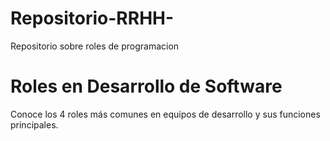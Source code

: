 # Repositorio-RRHH-
Repositorio sobre roles de programacion
<!DOCTYPE html>
<html lang="es">
<head>
  <meta charset="UTF-8">
  <title>Roles en Desarrollo de Software</title>
  <script src="https://cdn.tailwindcss.com"></script>
</head>
<body class="bg-gray-100 font-sans p-6">
  <div class="max-w-4xl mx-auto">
    <h1 class="text-4xl font-bold mb-6 text-center">Roles en Desarrollo de Software</h1>
    <p class="text-lg text-gray-700 text-center mb-8">Conoce los 4 roles más comunes en equipos de desarrollo y sus funciones principales.</p>



  </div>
</body>
</html>
